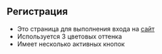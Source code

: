 ## Регистрация

- Это страница для выполнения входа на [сайт](vehia00.github.io/Vehia22//)
- Используется 3 цветовых оттенка
- Имеет несколько активных кнопок
